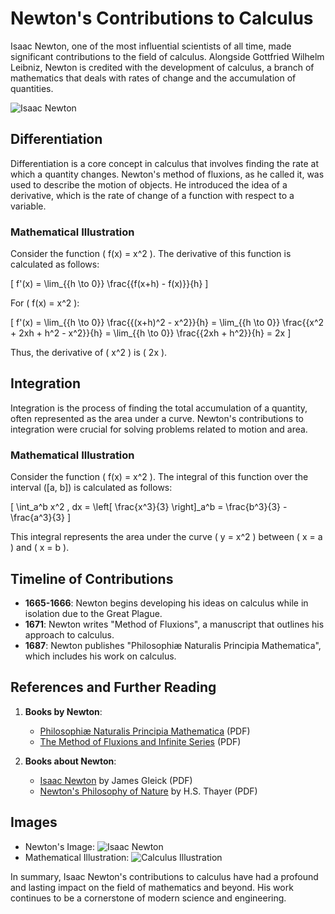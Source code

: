 # Newton's Contributions to Calculus

Isaac Newton, one of the most influential scientists of all time, made significant contributions to the field of calculus. Alongside Gottfried Wilhelm Leibniz, Newton is credited with the development of calculus, a branch of mathematics that deals with rates of change and the accumulation of quantities.

![Isaac Newton](https://upload.wikimedia.org/wikipedia/commons/d/d1/Sir_Isaac_Newton_%281643-1727%29.jpg)

## Differentiation

Differentiation is a core concept in calculus that involves finding the rate at which a quantity changes. Newton's method of fluxions, as he called it, was used to describe the motion of objects. He introduced the idea of a derivative, which is the rate of change of a function with respect to a variable.

### Mathematical Illustration

Consider the function \( f(x) = x^2 \). The derivative of this function is calculated as follows:

\[ f'(x) = \lim_{{h \to 0}} \frac{{f(x+h) - f(x)}}{h} \]

For \( f(x) = x^2 \):

\[ f'(x) = \lim_{{h \to 0}} \frac{{(x+h)^2 - x^2}}{h} = \lim_{{h \to 0}} \frac{{x^2 + 2xh + h^2 - x^2}}{h} = \lim_{{h \to 0}} \frac{{2xh + h^2}}{h} = 2x \]

Thus, the derivative of \( x^2 \) is \( 2x \).

## Integration

Integration is the process of finding the total accumulation of a quantity, often represented as the area under a curve. Newton's contributions to integration were crucial for solving problems related to motion and area.

### Mathematical Illustration

Consider the function \( f(x) = x^2 \). The integral of this function over the interval \([a, b]\) is calculated as follows:

\[ \int_a^b x^2 \, dx = \left[ \frac{x^3}{3} \right]_a^b = \frac{b^3}{3} - \frac{a^3}{3} \]

This integral represents the area under the curve \( y = x^2 \) between \( x = a \) and \( x = b \).

## Timeline of Contributions

- **1665-1666**: Newton begins developing his ideas on calculus while in isolation due to the Great Plague.
- **1671**: Newton writes "Method of Fluxions", a manuscript that outlines his approach to calculus.
- **1687**: Newton publishes "Philosophiæ Naturalis Principia Mathematica", which includes his work on calculus.

## References and Further Reading

1. **Books by Newton**:
   - [Philosophiæ Naturalis Principia Mathematica](https://archive.org/details/philomathematica00newtrich) (PDF)
   - [The Method of Fluxions and Infinite Series](https://archive.org/details/methodfluxionsa00colwgoog) (PDF)

2. **Books about Newton**:
   - [Isaac Newton](https://archive.org/details/isaacnewton0000glei) by James Gleick (PDF)
   - [Newton's Philosophy of Nature](https://archive.org/details/newtonsphilosoph0000unse) by H.S. Thayer (PDF)

## Images

- Newton's Image: ![Isaac Newton](https://upload.wikimedia.org/wikipedia/commons/d/d1/Sir_Isaac_Newton_%281643-1727%29.jpg)
- Mathematical Illustration: ![Calculus Illustration](https://upload.wikimedia.org/wikipedia/commons/thumb/d/d6/Derivative_of_a_polynomial.svg/2000px-Derivative_of_a_polynomial.svg.png)

In summary, Isaac Newton's contributions to calculus have had a profound and lasting impact on the field of mathematics and beyond. His work continues to be a cornerstone of modern science and engineering.
